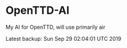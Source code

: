 # OpenTTD-AI
My AI for OpenTTD, will use primarily air

Latest backup: Sun Sep 29 02:04:01 UTC 2019
